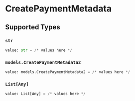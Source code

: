 # CreatePaymentMetadata


## Supported Types

### `str`

```python
value: str = /* values here */
```

### `models.CreatePaymentMetadata2`

```python
value: models.CreatePaymentMetadata2 = /* values here */
```

### `List[Any]`

```python
value: List[Any] = /* values here */
```

